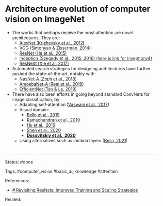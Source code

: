 # Architecture evolution of computer vision on ImageNet
- The works that perhaps receive the most attention are novel architectures. They are:
	- [AlexNet (Krizhevsky et al., 2012)](https://papers.nips.cc/paper/4824-imagenet-classification-with-deep-convolutional-neural-networks.pdf)
	- [VGG (Simonyan & Zisserman, 2014)](https://arxiv.org/abs/1409.1556v6)
	- [ResNet (He et al., 2015)](https://arxiv.org/abs/1512.03385v1)
	- [Inception (Szegedy et al., 2015; 2016) (here is link for Inveptionv4)](https://arxiv.org/abs/1602.07261v2)
	- [ResNeXt (Xie et al.,2017)](https://arxiv.org/abs/1611.05431v2)
- Automated search strategies for designing architectures have further pushed the state-of-the-art, notably with:
	- [NasNet-A (Zoph et al., 2018)](https://arxiv.org/abs/1707.07012)
	- [AmoebaNet-A (Real et al., 2019)](https://arxiv.org/abs/1802.01548v7)
	- [EfficientNet (Tan & Le, 2019)](https://arxiv.org/abs/1905.11946v5)
- There have also been efforts in going beyond standard ConvNets for image classification, by:
	- Adapting self-attention ([Vaswani et al., 2017](https://arxiv.org/abs/1706.03762))
	- Visual domain:
		- [Bello et al., 2019](https://arxiv.org/abs/1904.09925)
		- [Ramachandran et al., 2019](https://arxiv.org/abs/1906.05909)
		- [Hu et al., 2019](https://arxiv.org/abs/1904.11491)
		- [Shen et al., 2020](https://arxiv.org/abs/2010.03019)
		- [**Dosovitskiy et al., 2020**](https://arxiv.org/abs/2010.11929)
	- Using alternatives such as lambda layers ([Bello, 2021](https://arxiv.org/abs/2102.08602))


# 

---
Status: #done 

Tags: #computer_vision #basic_ai_knowledge #attention 

References:
-  [# Revisiting ResNets: Improved Training and Scaling Strategies](https://arxiv.org/abs/2103.07579)

Related:
